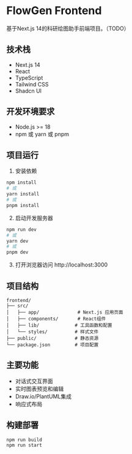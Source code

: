 # FlowGen Frontend

基于Next.js 14的科研绘图助手前端项目。（TODO）

## 技术栈

- Next.js 14
- React
- TypeScript
- Tailwind CSS
- Shadcn UI

## 开发环境要求

- Node.js >= 18
- npm 或 yarn 或 pnpm

## 项目运行

1. 安装依赖
```bash
npm install
# 或
yarn install
# 或
pnpm install
```

2. 启动开发服务器
```bash
npm run dev
# 或
yarn dev
# 或
pnpm dev
```

3. 打开浏览器访问 http://localhost:3000

## 项目结构

```
frontend/
├── src/
│   ├── app/              # Next.js 应用页面
│   ├── components/       # React组件
│   ├── lib/             # 工具函数和配置
│   └── styles/          # 样式文件
├── public/              # 静态资源
└── package.json         # 项目配置
```

## 主要功能

- 对话式交互界面
- 实时图表预览和编辑
- Draw.io/PlantUML集成
- 响应式布局

## 构建部署

```bash
npm run build
npm run start
```